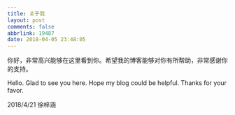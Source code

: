 ```yaml
---
title: 关于我
layout: post
comments: false
abbrlink: 19487
date: 2018-04-05 23:48:05
---
```


你好，非常高兴能够在这里看到你。希望我的博客能够对你有所帮助，非常感谢你的支持。 

Hello. Glad to see you here. Hope my blog could be helpful. Thanks for your favor. 

2018/4/21 徐梓涵